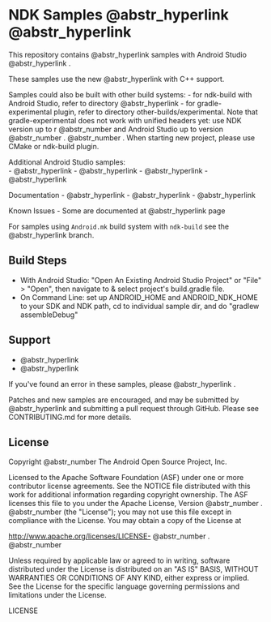 # NDK Samples @abstr_hyperlink @abstr_hyperlink 

This repository contains @abstr_hyperlink samples with Android Studio @abstr_hyperlink .

These samples use the new @abstr_hyperlink with C++ support.

Samples could also be built with other build systems: \- for ndk-build with Android Studio, refer to directory @abstr_hyperlink \- for gradle-experimental plugin, refer to directory other-builds/experimental. Note that gradle-experimental does not work with unified headers yet: use NDK version up to r @abstr_number and Android Studio up to version @abstr_number . @abstr_number . When starting new project, please use CMake or ndk-build plugin.

Additional Android Studio samples:   
\- @abstr_hyperlink \- @abstr_hyperlink \- @abstr_hyperlink \- @abstr_hyperlink 

Documentation \- @abstr_hyperlink \- @abstr_hyperlink \- @abstr_hyperlink 

Known Issues \- Some are documented at @abstr_hyperlink page

For samples using `Android.mk` build system with `ndk-build` see the @abstr_hyperlink branch.

## Build Steps

  * With Android Studio: "Open An Existing Android Studio Project" or "File" > "Open", then navigate to & select project's build.gradle file.
  * On Command Line: set up ANDROID_HOME and ANDROID_NDK_HOME to your SDK and NDK path, cd to individual sample dir, and do "gradlew assembleDebug"



## Support

  * @abstr_hyperlink 
  * @abstr_hyperlink 



If you've found an error in these samples, please @abstr_hyperlink .

Patches and new samples are encouraged, and may be submitted by @abstr_hyperlink and submitting a pull request through GitHub. Please see CONTRIBUTING.md for more details.

## License

Copyright @abstr_number The Android Open Source Project, Inc.

Licensed to the Apache Software Foundation (ASF) under one or more contributor license agreements. See the NOTICE file distributed with this work for additional information regarding copyright ownership. The ASF licenses this file to you under the Apache License, Version @abstr_number . @abstr_number (the "License"); you may not use this file except in compliance with the License. You may obtain a copy of the License at

http://www.apache.org/licenses/LICENSE- @abstr_number . @abstr_number 

Unless required by applicable law or agreed to in writing, software distributed under the License is distributed on an "AS IS" BASIS, WITHOUT WARRANTIES OR CONDITIONS OF ANY KIND, either express or implied. See the License for the specific language governing permissions and limitations under the License.

LICENSE
